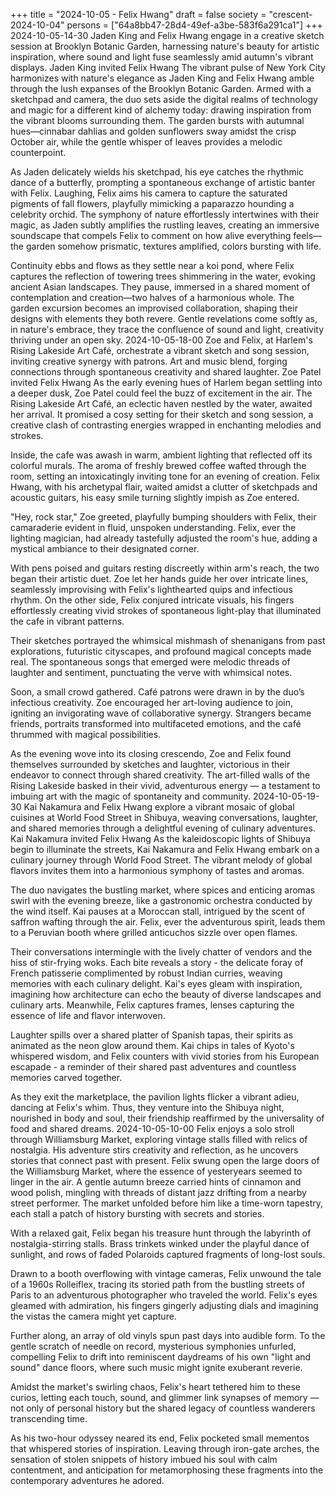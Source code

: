 +++
title = "2024-10-05 - Felix Hwang"
draft = false
society = "crescent-2024-10-04"
persons = ["64a8bb47-28d4-49ef-a3be-583f6a291ca1"]
+++
2024-10-05-14-30
Jaden King and Felix Hwang engage in a creative sketch session at Brooklyn Botanic Garden, harnessing nature's beauty for artistic inspiration, where sound and light fuse seamlessly amid autumn's vibrant displays.
Jaden King invited Felix Hwang
The vibrant pulse of New York City harmonizes with nature's elegance as Jaden King and Felix Hwang amble through the lush expanses of the Brooklyn Botanic Garden. Armed with a sketchpad and camera, the duo sets aside the digital realms of technology and magic for a different kind of alchemy today: drawing inspiration from the vibrant blooms surrounding them. The garden bursts with autumnal hues—cinnabar dahlias and golden sunflowers sway amidst the crisp October air, while the gentle whisper of leaves provides a melodic counterpoint. 

As Jaden delicately wields his sketchpad, his eye catches the rhythmic dance of a butterfly, prompting a spontaneous exchange of artistic banter with Felix. Laughing, Felix aims his camera to capture the saturated pigments of fall flowers, playfully mimicking a paparazzo hounding a celebrity orchid. The symphony of nature effortlessly intertwines with their magic, as Jaden subtly amplifies the rustling leaves, creating an immersive soundscape that compels Felix to comment on how alive everything feels—the garden somehow prismatic, textures amplified, colors bursting with life.

Continuity ebbs and flows as they settle near a koi pond, where Felix captures the reflection of towering trees shimmering in the water, evoking ancient Asian landscapes. They pause, immersed in a shared moment of contemplation and creation—two halves of a harmonious whole. The garden excursion becomes an improvised collaboration, shaping their designs with elements they both revere. Gentle revelations come softly as, in nature's embrace, they trace the confluence of sound and light, creativity thriving under an open sky.
2024-10-05-18-00
Zoe and Felix, at Harlem's Rising Lakeside Art Café, orchestrate a vibrant sketch and song session, inviting creative synergy with patrons. Art and music blend, forging connections through spontaneous creativity and shared laughter.
Zoe Patel invited Felix Hwang
As the early evening hues of Harlem began settling into a deeper dusk, Zoe Patel could feel the buzz of excitement in the air. The Rising Lakeside Art Café, an eclectic haven nestled by the water, awaited her arrival. It promised a cosy setting for their sketch and song session, a creative clash of contrasting energies wrapped in enchanting melodies and strokes.

Inside, the cafe was awash in warm, ambient lighting that reflected off its colorful murals. The aroma of freshly brewed coffee wafted through the room, setting an intoxicatingly inviting tone for an evening of creation. Felix Hwang, with his archetypal flair, waited amidst a clutter of sketchpads and acoustic guitars, his easy smile turning slightly impish as Zoe entered.

"Hey, rock star," Zoe greeted, playfully bumping shoulders with Felix, their camaraderie evident in fluid, unspoken understanding. Felix, ever the lighting magician, had already tastefully adjusted the room's hue, adding a mystical ambiance to their designated corner.

With pens poised and guitars resting discreetly within arm's reach, the two began their artistic duet. Zoe let her hands guide her over intricate lines, seamlessly improvising with Felix's lighthearted quips and infectious rhythm. On the other side, Felix conjured intricate visuals, his fingers effortlessly creating vivid strokes of spontaneous light-play that illuminated the cafe in vibrant patterns.

Their sketches portrayed the whimsical mishmash of shenanigans from past explorations, futuristic cityscapes, and profound magical concepts made real. The spontaneous songs that emerged were melodic threads of laughter and sentiment, punctuating the verve with whimsical notes.

Soon, a small crowd gathered. Café patrons were drawn in by the duo’s infectious creativity. Zoe encouraged her art-loving audience to join, igniting an invigorating wave of collaborative synergy. Strangers became friends, portraits transformed into multifaceted emotions, and the café thrummed with magical possibilities.

As the evening wove into its closing crescendo, Zoe and Felix found themselves surrounded by sketches and laughter, victorious in their endeavor to connect through shared creativity. The art-filled walls of the Rising Lakeside basked in their vivid, adventurous energy — a testament to imbuing art with the magic of spontaneity and community.
2024-10-05-19-30
Kai Nakamura and Felix Hwang explore a vibrant mosaic of global cuisines at World Food Street in Shibuya, weaving conversations, laughter, and shared memories through a delightful evening of culinary adventures.
Kai Nakamura invited Felix Hwang
As the kaleidoscopic lights of Shibuya begin to illuminate the streets, Kai Nakamura and Felix Hwang embark on a culinary journey through World Food Street. The vibrant melody of global flavors invites them into a harmonious symphony of tastes and aromas. 

The duo navigates the bustling market, where spices and enticing aromas swirl with the evening breeze, like a gastronomic orchestra conducted by the wind itself. Kai pauses at a Moroccan stall, intrigued by the scent of saffron wafting through the air. Felix, ever the adventurous spirit, leads them to a Peruvian booth where grilled anticuchos sizzle over open flames. 

Their conversations intermingle with the lively chatter of vendors and the hiss of stir-frying woks. Each bite reveals a story - the delicate foray of French patisserie complimented by robust Indian curries, weaving memories with each culinary delight. Kai's eyes gleam with inspiration, imagining how architecture can echo the beauty of diverse landscapes and culinary arts. Meanwhile, Felix captures frames, lenses capturing the essence of life and flavor interwoven. 

Laughter spills over a shared platter of Spanish tapas, their spirits as animated as the neon glow around them. Kai chips in tales of Kyoto's whispered wisdom, and Felix counters with vivid stories from his European escapade - a reminder of their shared past adventures and countless memories carved together. 

As they exit the marketplace, the pavilion lights flicker a vibrant adieu, dancing at Felix's whim. Thus, they venture into the Shibuya night, nourished in body and soul, their friendship reaffirmed by the universality of food and shared dreams.
2024-10-05-10-00
Felix enjoys a solo stroll through Williamsburg Market, exploring vintage stalls filled with relics of nostalgia. His adventure stirs creativity and reflection, as he uncovers stories that connect past with present.
Felix swung open the large doors of the Williamsburg Market, where the essence of yesteryears seemed to linger in the air. A gentle autumn breeze carried hints of cinnamon and wood polish, mingling with threads of distant jazz drifting from a nearby street performer. The market unfolded before him like a time-worn tapestry, each stall a patch of history bursting with secrets and stories.

With a relaxed gait, Felix began his treasure hunt through the labyrinth of nostalgia-stirring stalls. Brass trinkets winked under the playful dance of sunlight, and rows of faded Polaroids captured fragments of long-lost souls. 

Drawn to a booth overflowing with vintage cameras, Felix unwound the tale of a 1960s Rolleiflex, tracing its storied path from the bustling streets of Paris to an adventurous photographer who traveled the world. Felix's eyes gleamed with admiration, his fingers gingerly adjusting dials and imagining the vistas the camera might yet capture.

Further along, an array of old vinyls spun past days into audible form. To the gentle scratch of needle on record, mysterious symphonies unfurled, compelling Felix to drift into reminiscent daydreams of his own "light and sound" dance floors, where such music might ignite exuberant reverie.

Amidst the market's swirling chaos, Felix's heart tethered him to these curios, letting each touch, sound, and glimmer link synapses of memory — not only of personal history but the shared legacy of countless wanderers transcending time.

As his two-hour odyssey neared its end, Felix pocketed small mementos that whispered stories of inspiration. Leaving through iron-gate arches, the sensation of stolen snippets of history imbued his soul with calm contentment, and anticipation for metamorphosing these fragments into the contemporary adventures he adored.
